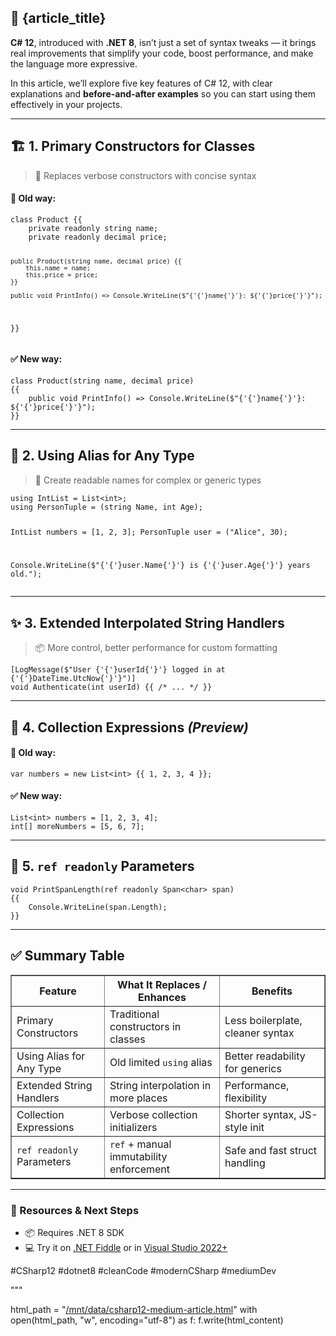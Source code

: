 <article>
  <h1>🌟 {article_title}</h1>
  <p><strong>C# 12</strong>, introduced with <strong>.NET 8</strong>, isn’t just a set of syntax tweaks — it brings real improvements that simplify your code, boost performance, and make the language more expressive.</p>

  <p>In this article, we’ll explore five key features of C# 12, with clear explanations and <strong>before-and-after examples</strong> so you can start using them effectively in your projects.</p>
  <hr/>

  <h2>🏗️ 1. Primary Constructors for Classes</h2>
  <blockquote>🔄 Replaces verbose constructors with concise syntax</blockquote>
  <h4>📌 Old way:</h4>
  <pre><code>class Product {{
    private readonly string name;
    private readonly decimal price;

    public Product(string name, decimal price) {{
        this.name = name;
        this.price = price;
    }}

    public void PrintInfo() => Console.WriteLine($"{'{'}name{'}'}: ${'{'}price{'}'}");
}}
</code></pre>
  <h4>✅ New way:</h4>
  <pre><code>class Product(string name, decimal price)
{{
    public void PrintInfo() => Console.WriteLine($"{'{'}name{'}'}: ${'{'}price{'}'}");
}}
</code></pre>

  <hr/>
  <h2>🧩 2. Using Alias for Any Type</h2>
  <blockquote>🔧 Create readable names for complex or generic types</blockquote>
  <pre><code>using IntList = List&lt;int&gt;;
using PersonTuple = (string Name, int Age);

IntList numbers = [1, 2, 3];
PersonTuple user = ("Alice", 30);

Console.WriteLine($"{'{'}user.Name{'}'} is {'{'}user.Age{'}'} years old.");
</code></pre>

  <hr/>
  <h2>✨ 3. Extended Interpolated String Handlers</h2>
  <blockquote>📦 More control, better performance for custom formatting</blockquote>
  <pre><code>[LogMessage($"User {'{'}userId{'}'} logged in at {'{'}DateTime.UtcNow{'}'}")]
void Authenticate(int userId) {{ /* ... */ }}
</code></pre>

  <hr/>
  <h2>🧺 4. Collection Expressions <em>(Preview)</em></h2>
  <h4>📌 Old way:</h4>
  <pre><code>var numbers = new List&lt;int&gt; {{ 1, 2, 3, 4 }};
</code></pre>
  <h4>✅ New way:</h4>
  <pre><code>List&lt;int&gt; numbers = [1, 2, 3, 4];
int[] moreNumbers = [5, 6, 7];
</code></pre>

  <hr/>
  <h2>🧷 5. <code>ref readonly</code> Parameters</h2>
  <pre><code>void PrintSpanLength(ref readonly Span&lt;char&gt; span)
{{
    Console.WriteLine(span.Length);
}}
</code></pre>

  <hr/>
  <h2>✅ Summary Table</h2>
  <table border="1" cellpadding="6">
    <tr>
      <th>Feature</th>
      <th>What It Replaces / Enhances</th>
      <th>Benefits</th>
    </tr>
    <tr>
      <td>Primary Constructors</td>
      <td>Traditional constructors in classes</td>
      <td>Less boilerplate, cleaner syntax</td>
    </tr>
    <tr>
      <td>Using Alias for Any Type</td>
      <td>Old limited <code>using</code> alias</td>
      <td>Better readability for generics</td>
    </tr>
    <tr>
      <td>Extended String Handlers</td>
      <td>String interpolation in more places</td>
      <td>Performance, flexibility</td>
    </tr>
    <tr>
      <td>Collection Expressions</td>
      <td>Verbose collection initializers</td>
      <td>Shorter syntax, JS-style init</td>
    </tr>
    <tr>
      <td><code>ref readonly</code> Parameters</td>
      <td><code>ref</code> + manual immutability enforcement</td>
      <td>Safe and fast struct handling</td>
    </tr>
  </table>

  <hr/>
  <h3>🔗 Resources & Next Steps</h3>
  <ul>
    <li>📦 Requires .NET 8 SDK</li>
    <li>💻 Try it on <a href="https://dotnetfiddle.net/">.NET Fiddle</a> or in <a href="https://visualstudio.microsoft.com/">Visual Studio 2022+</a></li>
  </ul>

  <p>#CSharp12 #dotnet8 #cleanCode #modernCSharp #mediumDev</p>
</article>
"""

html_path = "[/mnt/data/csharp12-medium-article.html](https://medium.com/@hadi.sharifzadeh1378/whats-new-in-c-12-deep-dive-into-the-most-useful-features-71ef9cabd4b8)"
with open(html_path, "w", encoding="utf-8") as f:
    f.write(html_content)
